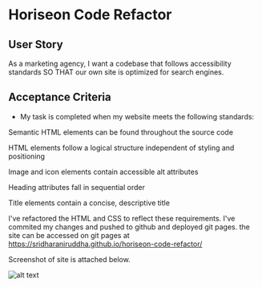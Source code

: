 # Horiseon Code Refactor

## User Story
As a marketing agency, I want a codebase that follows accessibility standards SO THAT our own site is optimized for search engines.

## Acceptance Criteria
  - My task is completed when my website meets the following standards:

Semantic HTML elements can be found throughout the source code

HTML elements follow a logical structure independent of styling and positioning

Image and icon elements contain accessible alt attributes

Heading attributes fall in sequential order

Title elements contain a concise, descriptive title


I've refactored the HTML and CSS to reflect these requirements. I've commited my changes and pushed to github and deployed git pages.
the site can be accessed on git pages at https://sridharaniruddha.github.io/horiseon-code-refactor/

Screenshot of site is attached below.




![alt text](c1_1.png)
